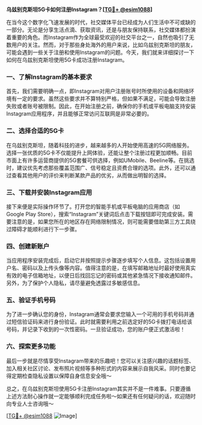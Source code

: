 **乌兹别克斯坦5G卡如何注册Instagram？[[TG💪+ @esim1088](https://t.me/s/esim1088)]**

在当今这个数字化飞速发展的时代，社交媒体平台已经成为人们生活中不可或缺的一部分。无论是分享生活点滴、获取资讯，还是与朋友保持联系，社交媒体都扮演着重要的角色。而Instagram作为全球最受欢迎的社交平台之一，自然也吸引了无数用户的关注。然而，对于那些身处海外的用户来说，比如乌兹别克斯坦的朋友，可能会遇到一些关于注册和使用Instagram的问题。今天，我们就来详细探讨一下如何在乌兹别克斯坦使用5G卡成功注册Instagram。

### 一、了解Instagram的基本要求

首先，我们需要明确一点，即Instagram对用户注册账号时所使用的设备和网络环境有一定的要求。虽然这些要求并不算特别严格，但如果不满足，可能会导致注册失败或者账号被限制。因此，在开始注册之前，确保你的手机或平板电脑支持安装Instagram应用程序，并且能够正常访问互联网是非常必要的。

### 二、选择合适的5G卡

在乌兹别克斯坦，随着科技的进步，越来越多的人开始使用高速的5G网络服务。选择一张优质的5G卡不仅能提升上网体验，还能让整个注册过程更加顺畅。目前市面上有许多运营商提供的5G套餐可供选择，例如UMobile、Beeline等。在挑选时，建议优先考虑那些覆盖范围广、信号稳定且资费合理的选项。此外，还可以通过查看其他用户的评价来判断某款产品的优劣，从而做出明智的选择。

### 三、下载并安装Instagram应用

接下来便是实际操作环节了。打开您的智能手机或平板电脑的应用商店（如Google Play Store），搜索“Instagram”关键词后点击下载按钮即可完成安装。需要注意的是，如果您所在的地区存在网络限制情况，则可能需要借助第三方工具绕过障碍才能顺利进行下一步骤。

### 四、创建新账户

当应用程序安装完成后，启动它并按照提示步骤逐步填写个人信息。这包括设置用户名、密码以及上传头像等内容。值得注意的是，在填写邮箱地址时最好使用真实有效的电子信箱地址，以便日后找回忘记的密码或其他紧急情况下接收通知邮件。另外，为了保护个人隐私，请尽量避免透露过多敏感信息。

### 五、验证手机号码

为了进一步确认您的身份，Instagram通常会要求您输入一个可用的手机号码并通过短信验证码来进行身份验证。此时就需要利用之前选定好的5G卡拨打电话给该号码，并记录下收到的一次性密码。一旦验证成功，您的账户便正式激活啦！

### 六、探索更多功能

最后一步就是尽情享受Instagram带来的乐趣吧！您可以关注感兴趣的话题标签、加入相关社区讨论、发布照片视频等多种形式的内容来展示自我风采。同时也要记得定期检查隐私设置以保障自身信息安全哦～

总之，在乌兹别克斯坦使用5G卡注册Instagram其实并不是一件难事。只要遵循上述方法耐心操作就一定能够顺利完成任务啦～如果还有任何疑问的话，欢迎随时向专业人士咨询哦～

[[TG💪+ @esim1088](https://t.me/s/esim1088) ![Image](https://i.postimg.cc/4NQfJmqS/Snipaste-2025-05-13-00-14-12.png)]